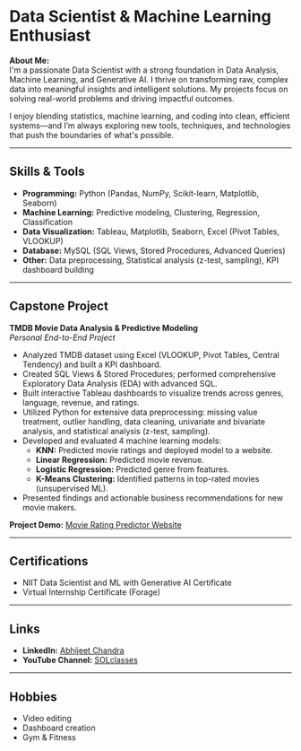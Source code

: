 # Data Scientist & Machine Learning Enthusiast

**About Me:**  
I'm a passionate Data Scientist with a strong foundation in Data Analysis, Machine Learning, and Generative AI. I thrive on transforming raw, complex data into meaningful insights and intelligent solutions. My projects focus on solving real-world problems and driving impactful outcomes.

I enjoy blending statistics, machine learning, and coding into clean, efficient systems—and I’m always exploring new tools, techniques, and technologies that push the boundaries of what's possible.

---

## Skills & Tools

- **Programming:** Python (Pandas, NumPy, Scikit-learn, Matplotlib, Seaborn)
- **Machine Learning:** Predictive modeling, Clustering, Regression, Classification
- **Data Visualization:** Tableau, Matplotlib, Seaborn, Excel (Pivot Tables, VLOOKUP)
- **Database:** MySQL (SQL Views, Stored Procedures, Advanced Queries)
- **Other:** Data preprocessing, Statistical analysis (z-test, sampling), KPI dashboard building

---

## Capstone Project  
**TMDB Movie Data Analysis & Predictive Modeling**  
*Personal End-to-End Project*

- Analyzed TMDB dataset using Excel (VLOOKUP, Pivot Tables, Central Tendency) and built a KPI dashboard.
- Created SQL Views & Stored Procedures; performed comprehensive Exploratory Data Analysis (EDA) with advanced SQL.
- Built interactive Tableau dashboards to visualize trends across genres, language, revenue, and ratings.
- Utilized Python for extensive data preprocessing: missing value treatment, outlier handling, data cleaning, univariate and bivariate analysis, and statistical analysis (z-test, sampling).
- Developed and evaluated 4 machine learning models:
    - **KNN:** Predicted movie ratings and deployed model to a website.
    - **Linear Regression:** Predicted movie revenue.
    - **Logistic Regression:** Predicted genre from features.
    - **K-Means Clustering:** Identified patterns in top-rated movies (unsupervised ML).
- Presented findings and actionable business recommendations for new movie makers.

**Project Demo:** [Movie Rating Predictor Website](https://movie-rating-predictor-n7eg.onrender.com/)

---

## Certifications

- NIIT Data Scientist and ML with Generative AI Certificate
- Virtual Internship Certificate (Forage)

---

## Links

- **LinkedIn:** [Abhijeet Chandra](http://www.linkedin.com/in/abhijeetchandra1999)
- **YouTube Channel:** [SOLclasses](https://www.youtube.com/@SOLclasses)

---

## Hobbies

- Video editing
- Dashboard creation
- Gym & Fitness
